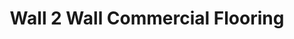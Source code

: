 ---
title: "Wall 2 Wall Commercial Flooring"
url: /salt-lake-city/wall-2-wall-commercial-flooring/
shop: flooring
---